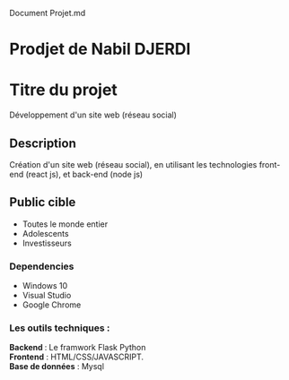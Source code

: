 Document Projet.md

# Prodjet de Nabil DJERDI

# Titre du projet

Développement d'un site web (réseau social)

## Description

Création d'un site web (réseau social), en utilisant les technologies front-end (react js), et back-end (node js)

## Public cible 
* Toutes le monde entier 
* Adolescents 
* Investisseurs



### Dependencies

*  Windows 10
*  Visual Studio
*  Google Chrome


### Les outils techniques :

<strong>Backend </strong>: Le framwork Flask Python<br/>
<strong>Frontend</strong> : HTML/CSS/JAVASCRIPT.<br/>
<strong>Base de données</strong> : Mysql



